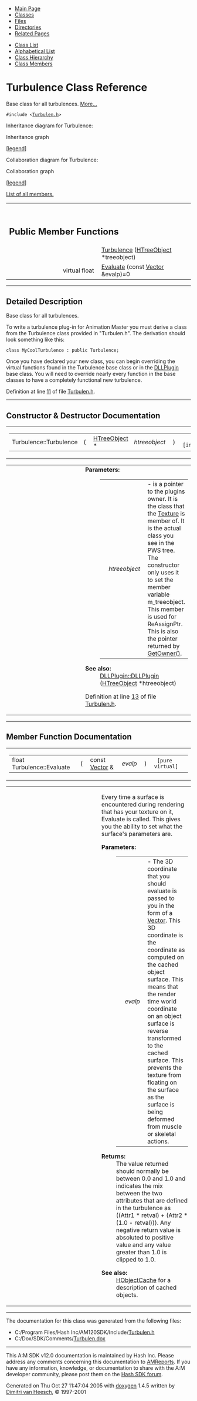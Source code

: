 <div class="tabs">

- [Main Page](index.md)
- <span id="current">[Classes](annotated.md)</span>
- [Files](files.md)
- [Directories](dirs.md)
- [Related Pages](pages.md)

</div>

<div class="tabs">

- [Class List](annotated.md)
- [Alphabetical List](classes.md)
- [Class Hierarchy](hierarchy.md)
- [Class Members](functions.md)

</div>

# Turbulence Class Reference

Base class for all turbulences. [More...](#_details)

`#include <`<a href="Turbulen_8h-source.md" class="el"><code>Turbulen.h</code></a>`>`

Inheritance diagram for Turbulence:

<span class="image placeholder" original-image-src="classTurbulence__inherit__graph.gif" original-image-title="" border="0" usemap="#Turbulence__inherit__map">Inheritance graph</span>

\[[legend](graph_legend.md)\]

Collaboration diagram for Turbulence:

<span class="image placeholder" original-image-src="classTurbulence__coll__graph.gif" original-image-title="" border="0" usemap="#Turbulence__coll__map">Collaboration graph</span>

\[[legend](graph_legend.md)\]

[List of all members.](classTurbulence-members.md)

<table data-border="0" data-cellpadding="0" data-cellspacing="0">
<colgroup>
<col style="width: 50%" />
<col style="width: 50%" />
</colgroup>
<tbody>
<tr>
<td></td>
<td></td>
</tr>
<tr>
<td colspan="2"><br />
&#10;<h2 id="public-member-functions">Public Member Functions</h2></td>
</tr>
<tr>
<td class="memItemLeft" style="text-align: right;" data-nowrap="" data-valign="top"> </td>
<td class="memItemRight" data-valign="bottom"><a href="classTurbulence.md#ebdac50978660a77bd86552885a89d86" class="el">Turbulence</a> (<a href="classHTreeObject.md" class="el">HTreeObject</a> *treeobject)</td>
</tr>
<tr>
<td class="memItemLeft" style="text-align: right;" data-nowrap="" data-valign="top">virtual float </td>
<td class="memItemRight" data-valign="bottom"><a href="classTurbulence.md#33e0b1b8621ec874946cdb2f561832fd" class="el">Evaluate</a> (const <a href="classVector.md" class="el">Vector</a> &amp;evalp)=0</td>
</tr>
</tbody>
</table>

------------------------------------------------------------------------

<span id="_details"></span>

## Detailed Description

Base class for all turbulences.

To write a turbulence plug-in for Animation Master you must derive a class from the Turbulence class provided in "Turbulen.h". The derivation should look something like this:

<div class="fragment">

``` fragment
class MyCoolTurbulence : public Turbulence; 
```

</div>

Once you have declared your new class, you can begin overriding the virtual functions found in the Turbulence base class or in the <a href="classDLLPlugin.md" class="el">DLLPlugin</a> base class. You will need to override nearly every function in the base classes to have a completely functional new turbulence.

Definition at line <a href="Turbulen_8h-source.md#l00011" class="el">11</a> of file <a href="Turbulen_8h-source.md" class="el">Turbulen.h</a>.

------------------------------------------------------------------------

## Constructor & Destructor Documentation

<span id="ebdac50978660a77bd86552885a89d86" class="anchor"></span>

<table class="mdTable" data-cellpadding="2" data-cellspacing="0">
<colgroup>
<col style="width: 100%" />
</colgroup>
<tbody>
<tr>
<td class="mdRow"><table data-cellpadding="0" data-cellspacing="0" data-border="0">
<tbody>
<tr>
<td class="md" data-nowrap="" data-valign="top">Turbulence::Turbulence</td>
<td class="md" data-valign="top">( </td>
<td class="md" data-nowrap="" data-valign="top"><a href="classHTreeObject.md" class="el">HTreeObject</a> * </td>
<td class="mdname1" data-valign="top" data-nowrap=""><em>htreeobject</em></td>
<td class="md" data-valign="top"> ) </td>
<td class="md" data-nowrap=""><code> [inline]</code></td>
</tr>
</tbody>
</table></td>
</tr>
</tbody>
</table>

<table data-cellspacing="5" data-cellpadding="0" data-border="0">
<colgroup>
<col style="width: 50%" />
<col style="width: 50%" />
</colgroup>
<tbody>
<tr>
<td> </td>
<td><dl>
<dt><strong>Parameters:</strong></dt>
<dd>
<table data-border="0" data-cellspacing="2" data-cellpadding="0">
<tbody>
<tr>
<td data-valign="top"></td>
<td data-valign="top"><em>htreeobject</em> </td>
<td>- is a pointer to the plugins owner. It is the class that the <a href="classTexture.md" class="el">Texture</a> is member of. It is the actual class you see in the PWS tree. The constructor only uses it to set the member variable m_treeobject. This member is used for ReAssignPtr. This is also the pointer returned by <a href="classDLLPlugin.md#3ba36241b4d77d9ed655a45db06da58f" class="el">GetOwner()</a>.</td>
</tr>
</tbody>
</table>
</dd>
</dl>
<dl>
<dt><strong>See also:</strong></dt>
<dd>
<a href="classDLLPlugin.md#c4c3b643593ffd04799c247889aeeaa5" class="el">DLLPlugin::DLLPlugin</a> (<a href="classHTreeObject.md" class="el">HTreeObject</a> *htreeobject)
</dd>
</dl>
<p>Definition at line <a href="Turbulen_8h-source.md#l00013" class="el">13</a> of file <a href="Turbulen_8h-source.md" class="el">Turbulen.h</a>.</p></td>
</tr>
</tbody>
</table>

------------------------------------------------------------------------

## Member Function Documentation

<span id="33e0b1b8621ec874946cdb2f561832fd" class="anchor"></span>

<table class="mdTable" data-cellpadding="2" data-cellspacing="0">
<colgroup>
<col style="width: 100%" />
</colgroup>
<tbody>
<tr>
<td class="mdRow"><table data-cellpadding="0" data-cellspacing="0" data-border="0">
<tbody>
<tr>
<td class="md" data-nowrap="" data-valign="top">float Turbulence::Evaluate</td>
<td class="md" data-valign="top">( </td>
<td class="md" data-nowrap="" data-valign="top">const <a href="classVector.md" class="el">Vector</a> &amp; </td>
<td class="mdname1" data-valign="top" data-nowrap=""><em>evalp</em></td>
<td class="md" data-valign="top"> ) </td>
<td class="md" data-nowrap=""><code> [pure virtual]</code></td>
</tr>
</tbody>
</table></td>
</tr>
</tbody>
</table>

<table data-cellspacing="5" data-cellpadding="0" data-border="0">
<colgroup>
<col style="width: 50%" />
<col style="width: 50%" />
</colgroup>
<tbody>
<tr>
<td> </td>
<td><p>Every time a surface is encountered during rendering that has your texture on it, Evaluate is called. This gives you the ability to set what the surface's parameters are.</p>
<dl>
<dt><strong>Parameters:</strong></dt>
<dd>
<table data-border="0" data-cellspacing="2" data-cellpadding="0">
<tbody>
<tr>
<td data-valign="top"></td>
<td data-valign="top"><em>evalp</em> </td>
<td>- The 3D coordinate that you should evaluate is passed to you in the form of a <a href="classVector.md" class="el">Vector</a>. This 3D coordinate is the coordinate as computed on the cached object surface. This means that the render time world coordinate on an object surface is reverse transformed to the cached surface. This prevents the texture from floating on the surface as the surface is being deformed from muscle or skeletal actions.</td>
</tr>
</tbody>
</table>
</dd>
</dl>
<dl>
<dt><strong>Returns:</strong></dt>
<dd>
The value returned should normally be between 0.0 and 1.0 and indicates the mix between the two attributes that are defined in the turbulence as ((Attr1 * retval) + (Attr2 * (1.0 - retval))). Any negative return value is absoluted to positive value and any value greater than 1.0 is clipped to 1.0.
</dd>
</dl>
<dl>
<dt><strong>See also:</strong></dt>
<dd>
<a href="classHObjectCache.md" class="el">HObjectCache</a> for a description of cached objects.
</dd>
</dl></td>
</tr>
</tbody>
</table>

------------------------------------------------------------------------

The documentation for this class was generated from the following files:

- C:/Program Files/Hash Inc/AM120SDK/Include/<a href="Turbulen_8h-source.md" class="el">Turbulen.h</a>
- C:/Dox/SDK/Comments/<a href="Turbulen_8dox.md" class="el">Turbulen.dox</a>

------------------------------------------------------------------------

<span class="small">This A:M SDK v12.0 documentation is maintained by Hash Inc. Please address any comments concerning this documentation to [AMReports](http://www.hash.com/reports). If you have any information, knowledge, or documentation to share with the A:M developer community, please post them on the [Hash SDK forum](http://www.hash.com/forums/index.php?showforum=11).</span>

Generated on Thu Oct 27 11:47:04 2005 with [<span class="image placeholder" original-image-src="doxygen.png" original-image-title="" height="45" width="100" align="middle" border="0">doxygen</span>](http://www.doxygen.org/index.html) 1.4.5 written by [Dimitri van Heesch](mailto:dimitri@stack.nl), © 1997-2001
